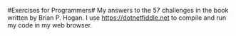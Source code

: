 #Exercises for Programmers#
My answers to the 57 challenges in the book written by Brian P. Hogan. I use https://dotnetfiddle.net to compile and run my code in my web browser. 